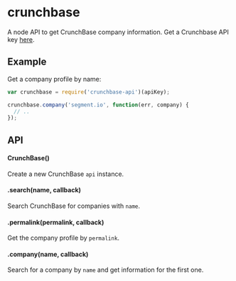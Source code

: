 
# crunchbase

  A node API to get CrunchBase company information. Get a Crunchbase API key [here](http://developer.crunchbase.com/).

## Example

  Get a company profile by name:

```js
var crunchbase = require('crunchbase-api')(apiKey);

crunchbase.company('segment.io', function(err, company) {
  // ..
});
```

## API

#### CrunchBase()

  Create a new CrunchBase `api` instance.

#### .search(name, callback)

  Search CrunchBase for companies with `name`.

#### .permalink(permalink, callback)

  Get the company profile by `permalink`.

#### .company(name, callback)

  Search for a company by `name` and get information for the first one.
